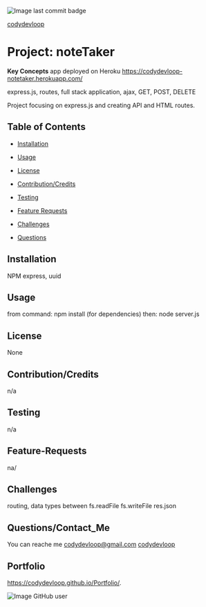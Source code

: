 ![Image last commit badge]( https://img.shields.io/github/last-commit/codydevloop/readMeFileGeneratorApp)

   [codydevloop](codydevloop)
   # Project: noteTaker 

   **Key Concepts**
   app deployed on Heroku
   https://codydevloop-notetaker.herokuapp.com/
   
   express.js, routes, full stack application, ajax, GET, POST, DELETE
   
  Project focusing on express.js and creating API and HTML routes.  

   ## Table of Contents
   * [Installation](#installation)
  
   * [Usage](#usage)
   
   * [License](#license)

   * [Contribution/Credits](#Contributions/Credits)
  
   * [Testing](#testing)
 
   * [Feature Requests](#Feature-Requests)
   
   * [Challenges](#challenges)
  
   * [Questions](#questions)

## Installation
NPM express, uuid   
## Usage
from command:  npm install  (for dependencies) then:  node server.js
## License
None
## Contribution/Credits
n/a
## Testing
n/a
## Feature-Requests
na/
## Challenges
routing, data types between fs.readFile fs.writeFile res.json 
## Questions/Contact_Me
You can reache me codydevloop@gmail.com
[codydevloop](codydevloop)
## Portfolio
https://codydevloop.github.io/Portfolio/.

![Image GitHub user](https://avatars3.githubusercontent.com/u/60554516?v=4)

  
